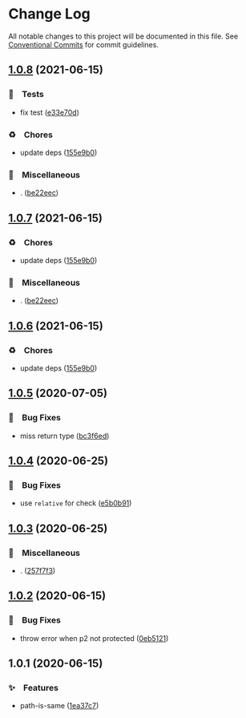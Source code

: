 # Change Log

All notable changes to this project will be documented in this file.
See [Conventional Commits](https://conventionalcommits.org) for commit guidelines.

## [1.0.8](https://github.com/bluelovers/ws-iconv/compare/path-is-same@1.0.5...path-is-same@1.0.8) (2021-06-15)


### 🚨　Tests

* fix test ([e33e70d](https://github.com/bluelovers/ws-iconv/commit/e33e70ddfe12175c4dfc5eb6375a2015b147eded))


### ♻️　Chores

* update deps ([155e9b0](https://github.com/bluelovers/ws-iconv/commit/155e9b0a1aaf956c9d660dee61c59ef998b77131))


### 🔖　Miscellaneous

* . ([be22eec](https://github.com/bluelovers/ws-iconv/commit/be22eec8fe89b92477c48fe46b3e533408338ed3))





## [1.0.7](https://github.com/bluelovers/ws-iconv/compare/path-is-same@1.0.5...path-is-same@1.0.7) (2021-06-15)


### ♻️　Chores

* update deps ([155e9b0](https://github.com/bluelovers/ws-iconv/commit/155e9b0a1aaf956c9d660dee61c59ef998b77131))


### 🔖　Miscellaneous

* . ([be22eec](https://github.com/bluelovers/ws-iconv/commit/be22eec8fe89b92477c48fe46b3e533408338ed3))





## [1.0.6](https://github.com/bluelovers/ws-iconv/compare/path-is-same@1.0.5...path-is-same@1.0.6) (2021-06-15)


### ♻️　Chores

* update deps ([155e9b0](https://github.com/bluelovers/ws-iconv/commit/155e9b0a1aaf956c9d660dee61c59ef998b77131))





## [1.0.5](https://github.com/bluelovers/ws-iconv/compare/path-is-same@1.0.4...path-is-same@1.0.5) (2020-07-05)


### 🐛　Bug Fixes

* miss return type ([bc3f6ed](https://github.com/bluelovers/ws-iconv/commit/bc3f6ed49d9063c7f8e9f550030fd137d328bb0d))





## [1.0.4](https://github.com/bluelovers/ws-iconv/compare/path-is-same@1.0.3...path-is-same@1.0.4) (2020-06-25)


### 🐛　Bug Fixes

* use `relative` for check ([e5b0b91](https://github.com/bluelovers/ws-iconv/commit/e5b0b9139ee34b48300c5ac8309e8f0e8366209e))





## [1.0.3](https://github.com/bluelovers/ws-iconv/compare/path-is-same@1.0.2...path-is-same@1.0.3) (2020-06-25)


### 🔖　Miscellaneous

* . ([257f7f3](https://github.com/bluelovers/ws-iconv/commit/257f7f3a006e35ab45c3781e028b93e276716f67))





## [1.0.2](https://github.com/bluelovers/ws-iconv/compare/path-is-same@1.0.1...path-is-same@1.0.2) (2020-06-15)


### 🐛　Bug Fixes

*  throw error when p2 not protected ([0eb5121](https://github.com/bluelovers/ws-iconv/commit/0eb512188b0799b9a782f4e91d2c643accdafee4))





## 1.0.1 (2020-06-15)


### ✨　Features

*  path-is-same ([1ea37c7](https://github.com/bluelovers/ws-iconv/commit/1ea37c79943d90db677ba6dd886ff68283a906d5))
